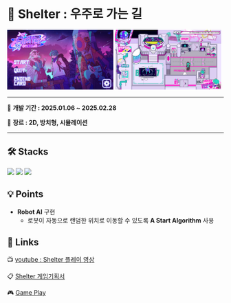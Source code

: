 # 🚀 Shelter : 우주로 가는 길
<div>
 <img width="49%" src="https://github.com/LeeYuJoung/Shelter/blob/main/Intro.png">
 <img width="49%" src="https://github.com/LeeYuJoung/Shelter/blob/main/Main.png">
</div>

*** 
📅 **개발 기간 : 2025.01.06 ~ 2025.02.28**
 
📌 **장르 : 2D, 방치형, 시뮬레이션**
***

## 🛠 Stacks
![](https://img.shields.io/badge/Windows-0078D6?style=for-the-badge&logo=windows&logoColor=white)
![](https://img.shields.io/badge/Unity-100000?style=for-the-badge&logo=unity&logoColor=white) 
![](https://img.shields.io/badge/C%23-239120?style=for-the-badge&logo=c-sharp&logoColor=white)

## 💡 Points
+ **Robot AI** 구현
  - 로봇이 자동으로 랜덤한 위치로 이동할 수 있도록 **A Start Algorithm** 사용

## 🔗 Links
 📺 [youtube : Shelter 플레이 영상](https://www.youtube.com/watch?v=7_NBD1Vztn8)

 📋 [Shelter 게임기획서](https://drive.google.com/file/d/1qCnCC9O9PeWdJuPR6heJL8iqhyDLHNNa/view)

 🎮 [Game Play](https://mandlemandle.com/project/a5cd3a)
